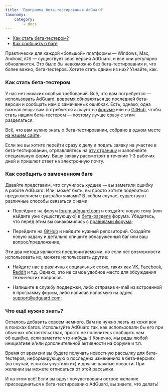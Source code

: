```yaml
---
title: 'Программа бета-тестирования AdGuard'
taxonomy:
    category:
        - docs
---
```


* [Как стать бета-тестером?](#intro)
* [Как сообщить о баге](#report-a-bug)

Практически для каждой &laquo;большой&raquo; платформы&nbsp;&mdash; Windows, Mac, Android, iOS&nbsp;&mdash; существует своя версия AdGuard, и&nbsp;все они регулярно обновляются. Это было&nbsp;бы невозможно без бета-тестирования и, что более важно, бета-тестеров. Хотите стать одним из&nbsp;них? Узнайте, как.<!--more-->

<a name="intro"></a>

### Как стать бета-тестером

У&nbsp;нас нет никаких особых требований. Всё, что вам потребуется&nbsp;&mdash; использовать AdGuard, вовремя обновляться до&nbsp;последней бета-версии и&nbsp;сообщать нам о&nbsp;замеченных ошибках. Есть, однако, одна важная вещь: вам потребуется аккаунт&nbsp;на [форуме](https://forum.adguard.com/index.php) или&nbsp;на [GitHub](https://github.com/), чтобы стать нашим бета-тестером&nbsp;&mdash; поэтому лучше сразу с&nbsp;этим разделаться.

Всё, что вам нужно знать о бета-тестировании, собрано в одном месте [на нашем сайте](https://adguard.com/ru/beta.html).

Если же вы хотите перейти сразу к делу и подать заявку на участие в бета-тестировании, отрпавляйтесь на [эту страницу](https://surveys.adguard.com/beta_testing_program_ru/form.html) и заполняйте специальную форму. Вашу заявку рассмотрят в течение 1-3 рабочих дней и пришлют ответ на электронную почту. 


<a name="report-a-bug"></a>

### Как сообщить о&nbsp;замеченном баге

Давайте представим, что случилось худшее&nbsp;&mdash; вы&nbsp;заметили ошибку в&nbsp;работе AdGuard. Или, может быть, вы&nbsp;просто хотите поделиться предложением с&nbsp;разработчиками? В&nbsp;любом случае, существуют различные способы связаться с&nbsp;нами: 

* Перейдите на форум [forum.adguard.com](forum.adguard.com) и&nbsp;создайте новую тему (или найдите уже существующую) в&nbsp;[бета-разделе](https://forum.adguard.com/index.php?categories/4/) форума. Убедитесь, что перед этим вы&nbsp;ознакомились&nbsp;с [правилами форума](https://forum.adguard.com/index.php?threads/14858/);

* Перейдите&nbsp;на [GitHub](https://github.com/AdguardTeam/) и&nbsp;найдите нужный репозиторий. Создайте новую задачу и&nbsp;детально опишите обнаруженный баг или ваш вопрос/предложение;

Эти два метода являются предпочитаемыми, но&nbsp;если нет возможности использовать&nbsp;их, можете использовать другие:

* Найдите нас в&nbsp;различных социальных сетях, таких как [VK](https://vk.com/adguard), [Facebook](https://www.facebook.com/AdguardRu/), [Reddit](https://www.reddit.com/r/Adguard/) и&nbsp;т.д. Однако, это не&nbsp;самое удобное место для обсуждения технических вопросов.

* Напишите в&nbsp;службу поддержки, либо отправив e-mail из&nbsp;встроенной в&nbsp;программу формы, либо написав напрямую на&nbsp;адрес [support@adguard.com](mailto:support@adguard.com);

### Что ещё нужно знать?

Осталось добавить совсем немного. Вам не&nbsp;нужно лезть из&nbsp;кожи вон в&nbsp;поисках багов. Используйте AdGuard так, как использовали&nbsp;бы его при обычных обстоятельствах, просто не&nbsp;поленитесь сообщить нам об&nbsp;ошибке, если заметите что-нибудь :) Конечно, мы&nbsp;рады любой инициативе и/или дополнительной активности на&nbsp;форуме и&nbsp;т.п.

Время от&nbsp;времени вы&nbsp;будете получать новостную рассылку для бета-тестеров, информирующую о&nbsp;последних изменениях в&nbsp;бета-версиях (на&nbsp;случай, если вы&nbsp;упустили&nbsp;их) и&nbsp;другие важные новости. При желании вы&nbsp;можете отписаться от&nbsp;этой рассылки.

И&nbsp;на&nbsp;этом всё! Если вы&nbsp;вдруг почувствовали острое желание присоединиться к&nbsp;бета-тестированию AdGuard, вы&nbsp;знаете, что делать!